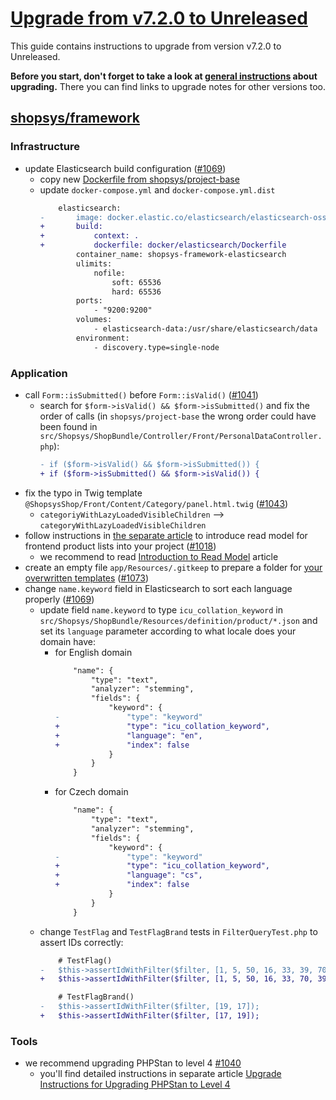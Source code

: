 # [Upgrade from v7.2.0 to Unreleased](https://github.com/shopsys/shopsys/compare/v7.2.0...HEAD)

This guide contains instructions to upgrade from version v7.2.0 to Unreleased.

**Before you start, don't forget to take a look at [general instructions](/UPGRADE.md) about upgrading.**
There you can find links to upgrade notes for other versions too.

## [shopsys/framework]

### Infrastructure
- update Elasticsearch build configuration ([#1069](https://github.com/shopsys/shopsys/pull/1069))
    - copy new [Dockerfile from shopsys/project-base](https://github.com/shopsys/project-base/blob/master/docker/elasticsearch/Dockerfile)
    - update `docker-compose.yml` and `docker-compose.yml.dist`
        ```diff
            elasticsearch:
        -       image: docker.elastic.co/elasticsearch/elasticsearch-oss:6.3.2
        +       build:
        +           context: .
        +           dockerfile: docker/elasticsearch/Dockerfile
                container_name: shopsys-framework-elasticsearch
                ulimits:
                    nofile:
                        soft: 65536
                        hard: 65536
                ports:
                    - "9200:9200"
                volumes:
                    - elasticsearch-data:/usr/share/elasticsearch/data
                environment:
                    - discovery.type=single-node
        ```

### Application
- call `Form::isSubmitted()` before `Form::isValid()` ([#1041](https://github.com/shopsys/shopsys/pull/1041))
    - search for `$form->isValid() && $form->isSubmitted()` and fix the order of calls (in `shopsys/project-base` the wrong order could have been found in `src/Shopsys/ShopBundle/Controller/Front/PersonalDataController.php`):
        ```diff
        - if ($form->isValid() && $form->isSubmitted()) {
        + if ($form->isSubmitted() && $form->isValid()) {
        ```
- fix the typo in Twig template `@ShopsysShop/Front/Content/Category/panel.html.twig` ([#1043](https://github.com/shopsys/shopsys/pull/1043))
    - `categoriyWithLazyLoadedVisibleChildren` ⟶ `categoryWithLazyLoadedVisibleChildren`
- follow instructions in [the separate article](upgrade-instructions-for-read-model-for-product-lists.md) to introduce read model for frontend product lists into your project ([#1018](https://github.com/shopsys/shopsys/pull/1018))
    - we recommend to read [Introduction to Read Model](/docs/model/introduction-to-read-model.md) article
- create an empty file `app/Resources/.gitkeep` to prepare a folder for [your overwritten templates](/docs/cookbook/modifying-a-template-in-administration.md) ([#1073](https://github.com/shopsys/shopsys/pull/1073))
- change `name.keyword` field in Elasticsearch to sort each language properly ([#1069](https://github.com/shopsys/shopsys/pull/1069))
    - update field `name.keyword` to type `icu_collation_keyword` in `src/Shopsys/ShopBundle/Resources/definition/product/*.json` and set its `language` parameter according to what locale does your domain have:
        - for English domain
            ```diff
                "name": {
                    "type": "text",
                    "analyzer": "stemming",
                    "fields": {
                        "keyword": {
            -               "type": "keyword"
            +               "type": "icu_collation_keyword",
            +               "language": "en",
            +               "index": false
                        }
                    }
                }
            ```
        - for Czech domain
            ```diff
                "name": {
                    "type": "text",
                    "analyzer": "stemming",
                    "fields": {
                        "keyword": {
            -               "type": "keyword"
            +               "type": "icu_collation_keyword",
            +               "language": "cs",
            +               "index": false
                        }
                    }
                }
            ```
    - change `TestFlag` and `TestFlagBrand` tests in `FilterQueryTest.php` to assert IDs correctly:
        ```diff
            # TestFlag()
        -   $this->assertIdWithFilter($filter, [1, 5, 50, 16, 33, 39, 70, 40, 45]);
        +   $this->assertIdWithFilter($filter, [1, 5, 50, 16, 33, 70, 39, 40, 45]);

            # TestFlagBrand()
        -   $this->assertIdWithFilter($filter, [19, 17]);
        +   $this->assertIdWithFilter($filter, [17, 19]);
        ```

### Tools
- we recommend upgrading PHPStan to level 4 [#1040](https://github.com/shopsys/shopsys/pull/1040)
    - you'll find detailed instructions in separate article [Upgrade Instructions for Upgrading PHPStan to Level 4](/docs/upgrade/phpstan-level-4.md)

[shopsys/framework]: https://github.com/shopsys/framework
